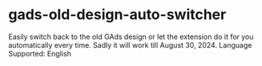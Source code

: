 # gads-old-design-auto-switcher
Easily switch back to the old GAds design or let the extension do it for you automatically every time. Sadly it will work till August 30, 2024. Language Supported: English
